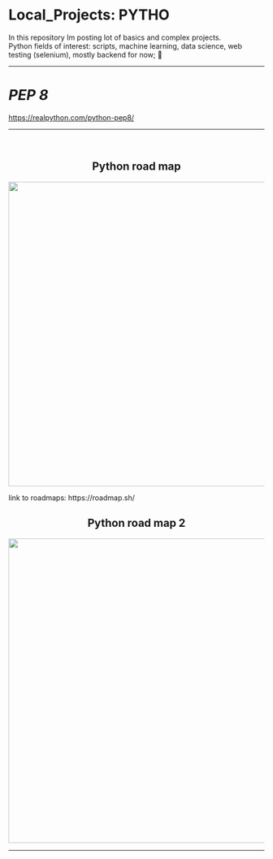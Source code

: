# Local_Projects: PYTHO
  In this repository Im posting lot of basics and complex projects. <br>
  Python fields of interest: scripts, machine learning, data science, web testing (selenium), mostly backend for now;   🐍  
<hr>

# *PEP 8*
https://realpython.com/python-pep8/

<hr>
<br>
<h2 align="center">Python road map</h2>
<p align="center">
  <img width="600" height="auto" src="https://user-images.githubusercontent.com/93386476/192369098-5608d2e9-f57d-47a5-928d-b38d21a972e5.png">
</p>
link to roadmaps: https://roadmap.sh/
<br>
<h2 align="center">Python road map 2</h2>
<p align="center">
  <img width="600" height="auto" src="https://user-images.githubusercontent.com/93386476/195340866-befc5974-eaa9-4684-8896-a7274aab1605.jpg">
</p>
<hr>
